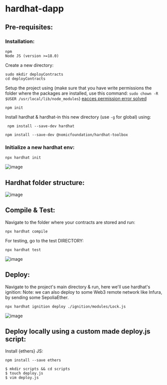 # hardhat-dapp

## Pre-requisites:

  ### Installation:
  ```
  npm
  Node JS (version >=18.0)
  ```

  Create a new directory:
  ```
  sudo mkdir deployContracts
  cd deployContracts
  ```
  Setup the project using (make sure that you have write permissions the folder where the packages are installed, use this command: `sudo chown -R $USER /usr/local/lib/node_modules`) 
  [eacces permission error solved](https://docs.npmjs.com/resolving-eacces-permissions-errors-when-installing-packages-globally)
  ```
  npm init
  ```
  Install hardhat & hardhat-in this new directory (use `-g` for global) using:
  ```
   npm install --save-dev hardhat
  ```
  ```
npm install --save-dev @nomicfoundation/hardhat-toolbox
```

  ### Initialize a new hardhat env:
  ```
  npx hardhat init
  ```
![image](https://github.com/lakshya-chopra/hardhat-dapp/assets/77010972/d77c9d42-2c75-4b2f-b5f3-57bcb58dc0c4)

## Hardhat folder structure:
![image](https://github.com/lakshya-chopra/hardhat-dapp/assets/77010972/260edf48-38a4-4520-8939-abacbf45daad)


## Compile & Test:
Navigate to the folder where your contracts are stored and run:
```
npx hardhat compile
```

For testing, go to the test DIRECTORY:
```
npx hardhat test
```
![image](https://github.com/lakshya-chopra/hardhat-dapp/assets/77010972/b3969b63-bcc2-42e4-a355-f016f49e7af5)

## Deploy:

Navigate to the project's main directory & run, here we'll use hardhat's ignition:
Note: we can also deploy to some Web3 remote network like Infura, by sending some SepoliaEther.
```
npx hardhat ignition deploy ./ignition/modules/Lock.js
```
![image](https://github.com/lakshya-chopra/hardhat-dapp/assets/77010972/e2353534-eb54-44d2-8b31-3f1443f070f2)

## Deploy locally using a custom made deploy.js script:

Install {ethers} JS:
```
npm install --save ethers
```
```
$ mkdir scripts && cd scripts
$ touch deploy.js
$ vim deploy.js
```







```
